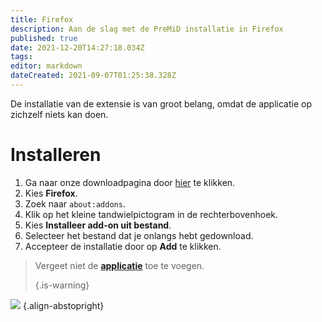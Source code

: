 ```yaml
---
title: Firefox
description: Aan de slag met de PreMiD installatie in Firefox
published: true
date: 2021-12-20T14:27:18.034Z
tags:
editor: markdown
dateCreated: 2021-09-07T01:25:38.328Z
---
```


De installatie van de extensie is van groot belang, omdat de applicatie op zichzelf niets kan doen.

# Installeren
1. Ga naar onze downloadpagina door [hier](https://premid.app/downloads) te klikken.
2. Kies **Firefox**.
3. Zoek naar `about:addons`.
4. Klik op het kleine tandwielpictogram in de rechterbovenhoek.
5. Kies **Installeer add-on uit bestand**.
6. Selecteer het bestand dat je onlangs hebt gedownload.
7. Accepteer de installatie door op **Add** te klikken.

> Vergeet niet de [**applicatie**](/install) toe te voegen. 
> 
> {.is-warning}

![](https://img.icons8.com/color/2x/firefox.png) {.align-abstopright}
